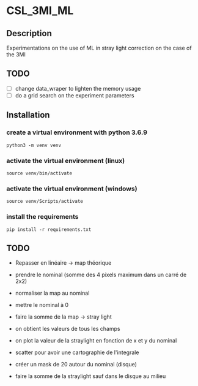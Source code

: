 # CSL_3MI_ML

## Description
Experimentations on the use of ML in stray light correction on the case of the 3MI

## TODO

- [ ] change data_wraper to lighten the memory usage
- [ ] do a grid search on the experiment parameters

## Installation

### create a virtual environment with python 3.6.9
```
python3 -m venv venv
```

### activate the virtual environment (linux)
```
source venv/bin/activate
```

### activate the virtual environment (windows)
```
source venv/Scripts/activate
```

### install the requirements
```
pip install -r requirements.txt
```

## TODO
* Repasser en linéaire -> map théorique
* prendre le nominal (somme des 4 pixels maximum dans un carré de 2x2)
* normaliser la map au nominal

* mettre le nominal à 0
* faire la somme de la map -> stray light
* on obtient les valeurs de tous les champs
* on plot la valeur de la straylight en fonction de x et y du nominal
* scatter pour avoir une cartographie de l'integrale

* créer un mask de 20 autour du nominal (disque)
* faire la somme de la straylight sauf dans le disque au milieu